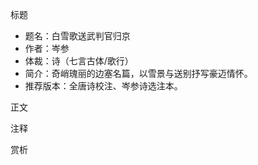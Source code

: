 标题
- 题名：白雪歌送武判官归京
- 作者：岑参
- 体裁：诗（七言古体/歌行）
- 简介：奇峭瑰丽的边塞名篇，以雪景与送别抒写豪迈情怀。
- 推荐版本：全唐诗校注、岑参诗选注本。

正文

注释

赏析